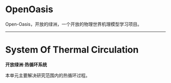 # OpenOasis
Open-Oasis，开放的绿洲，一个开放的物理世界机理模型学习项目。

---------------------------------------------------------------------------

# System Of Thermal Circulation
**开放绿洲·热循环系统**  

本单元主要解决研究范围内的热循环过程。



